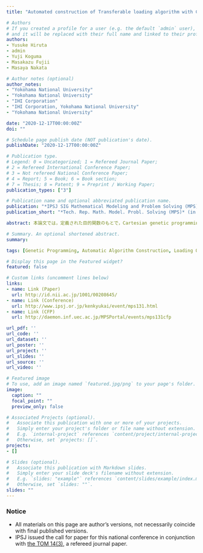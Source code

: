 ```yaml
---
title: "Automated construction of Transferable loading algorithm with Cartesian genetic programming"

# Authors
# If you created a profile for a user (e.g. the default `admin` user), write the username (folder name) here 
# and it will be replaced with their full name and linked to their profile.
authors:
- Yusuke Hiruta
- admin
- Yuji Koguma
- Masakazu Fujii
- Masaya Nakata

# Author notes (optional)
author_notes:
- "Yokohama National University"
- "Yokohama National University"
- "IHI Corporation"
- "IHI Corporation, Yokohama National University"
- "Yokohama National University"

date: "2020-12-17T00:00:00Z"
doi: ""

# Schedule page publish date (NOT publication's date).
publishDate: "2020-12-17T00:00:00Z"

# Publication type.
# Legend: 0 = Uncategorized; 1 = Refereed Journal Paper;
# 2 = Refereed International Conference Paper;
# 3 = Not refereed National Conference Paper;
# 4 = Report; 5 = Book; 6 = Book section;
# 7 = Thesis; 8 = Patent; 9 = Preprint / Working Paper; 
publication_types: ["3"]

# Publication name and optional abbreviated publication name.
publication: "*IPSJ SIG Mathematical Modeling and Problem Solving (MPS)* (in Japanese)"
publication_short: "*Tech. Rep. Math. Model. Probl. Solving (MPS)* (in Japanese)"

abstract: 本論文では，定義された目的関数のもとで，Cartesian genetic programming（CGP）を用いた転移利用可能な積み付けアルゴリズムの自動生成技術を提案する．提案法では，積み付け候補から選択する基準として選択ルールを複数定義し，その実行順位を出力するモデルをCGP で構築する．類似問題へ転移利用するシミュレーション実験では，提案法がベースラインと同等の性能を導出できることを示す．これは，自動生成された積み付けアルゴリズムが，ヒトによる追加評価なしで，類似問題へ転移利用できる可能性を示す意義がある．

# Summary. An optional shortened abstract.
summary: 

tags: [Genetic Programming, Automatic Algorithm Construction, Loading Optimization Problem]

# Display this page in the Featured widget?
featured: false

# Custom links (uncomment lines below)
links:
- name: Link (Paper)
  url: http://id.nii.ac.jp/1001/00208645/
- name: Link (Conference)
  url: http://www.ipsj.or.jp/kenkyukai/event/mps131.html
- name: Link (CFP)
  url: http://daemon.inf.uec.ac.jp/MPSPortal/events/mps131cfp

url_pdf: ''
url_code: ''
url_dataset: ''
url_poster: ''
url_project: ''
url_slides: ''
url_source: ''
url_video: ''

# Featured image
# To use, add an image named `featured.jpg/png` to your page's folder. 
image:
  caption: ""
  focal_point: ""
  preview_only: false

# Associated Projects (optional).
#   Associate this publication with one or more of your projects.
#   Simply enter your project's folder or file name without extension.
#   E.g. `internal-project` references `content/project/internal-project/index.md`.
#   Otherwise, set `projects: []`.
projects:
- []

# Slides (optional).
#   Associate this publication with Markdown slides.
#   Simply enter your slide deck's filename without extension.
#   E.g. `slides: "example"` references `content/slides/example/index.md`.
#   Otherwise, set `slides: ""`.
slides: ""
---
```


### Notice

- All materials on this page are author’s versions, not necessarily coincide with final published versions.
- IPSJ issued the call for paper for this national conference in conjunction with [the TOM 14(3)](../j-2021tom-hrt/), a refereed journal paper.